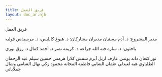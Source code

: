 ```yaml
---
title: فريق العمل
layout: doc_ar.njk
---
```


فريق العمل

مدير المشروع: د. آدم مستيان
مديران مشاركان: د. هيوغ كايليس، د. مرسيدس فوليه

باحثون:
د. ساره فته الله جراعة
د. كريمة نصر
د. أحمد كمال
د. رزق نوري

نور كنعان
دانه يونس
عارف اربل
آبرم سمس
كلارا هرمس
حسين سيلم
عبد الرحمان الطلياوي
هبة لعبدلي
عثمان الشابي
فاطمة المحانة
محمود زكي
نهال الشامي
وشال جملاباتي

